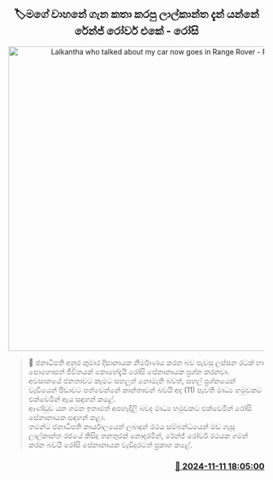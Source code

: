 <p align='center'><b><h2 align='center' title='Lalkantha who talked about my car now goes in Range Rover - Rosy'>🏷මගේ වාහනේ ගැන කතා කරපු ලාල්කාන්ත දැන් යන්නේ රේන්ජ් රෝවර් එකේ - රෝසි</h2></b></p>
<p align='center'><img src='https://helakuru.sgp1.cdn.digitaloceanspaces.com/esana/images/lib/rosi-senanayake.jpg' width='600' alt='Lalkantha who talked about my car now goes in Range Rover - Rosy'></p>

>📝 ජනාධිපති අනුර කුමාර දිසානායක නිර්මාණය කරන බව පැවසූ ලස්සන රටක් හා පොහොසත් ජීවිතයක් කොහේදැයි රෝසි සේනානායක ප්‍රශ්න කරනවා.<br>අවසානයේ ජනතාවට කෑමට සහලුත් නොමැති බවත්, සහල් ප්‍රශ්නයෙන් වැඩියෙන් පීඩාවට පත්වෙන්නේ කාන්තාවන් බවයි අද (11) පැවති මාධ්‍ය හමුවකට එක්වෙමින් ඇය සඳහන් කළේ.<br>ආණ්ඩුව යන ගමන ඉතාමත් අපහැදිලි බවද මාධ්‍ය හමුවකට එක්වෙමින් රෝසි සේනානායක සඳහන් කළා.<br>තමන්ට ජනාධිපති කාර්යාලයෙන් ලබාදුන් රථය සම්බන්ධයෙන් මඩ ගැසූ ලාල්කාන්ත රජයේ කිසිදු තනතුරක් නොදරමින්, රේන්ජ් රෝවර් රථයක ගමන් කරන බවයි රෝසි සේනානායක වැඩිදුරටත් ප්‍රකාශ කළේ.<br>

<h3 align='right'><a href='https://www.helakuru.lk/esana/p/104929/'>📅 2024-11-11 18:05:00</a></h3>
